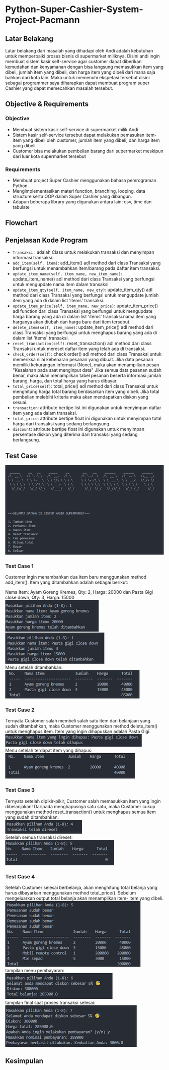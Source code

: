 # Python-Super-Cashier-System-Project-Pacmann

## Latar Belakang
Latar belakang dari masalah yang dihadapi oleh Andi adalah kebutuhan untuk memperbaiki proses bisnis di supermarket miliknya. Disini andi ingin membuat sistem kasir self-service agar customer dapat diberikan kemudahan dan kenyamanan dengan bisa langsung memasukkan item yang dibeli, jumlah item yang dibeli, dan harga item yang dibeli dari mana saja bahkan dari kota lain. Maka untuk memenuhi ekspetasi tersebut disini sebagai programmer saya diharapkan dapat membuat program super Cashier yang dapat memecahkan masalah tersebut.

## Objective & Requirements

### Objective
- Membuat sistem kasir self-service di supermarket milik Andi
- Sistem kasir self-service tersebut dapat melakukan pemasukan item-item yang dibeli oleh customer, jumlah item yang dibeli, dan harga item yang dibeli
- Customer bisa melakukan pembelian barang dari supermarket meskipun dari luar kota supermarket tersebut

### Requirements
- Membuat project Super Cashier menggunakan bahasa pemrograman Python.
- Mengimplementasikan materi function, branching, looping, data structure serta OOP dalam Super Cashier yang dibangun.
- Adapun beberapa library yang digunakan antara lain: csv, time dan tabulate

## Flowchart

## Penjelasan Kode Program
- `Transaksi` : adalah Class untuk melakukan transaksi dan menyimpan informasi transaksi.
- `add_item(self, item)`:  add_item() adl method dari class Transaksi yang berfungsi untuk menambahkan item/barang pada daftar item transaksi.
- `update_item_name(self, item_name, new_item_name)`: update_item_name() adl method dari class Transaksi yang berfungsi untuk mengupdate nama item dalam transaksi
- `update_item_qty(self, item_name, new_qty)`: update_item_qty() adl method dari class Transaksi yang berfungsi untuk mengupdate 
        jumlah item yang ada di dalam list 'items' transaksi.
- `update_item_price(self, item_name, new_price)`: update_item_price() adl function dari class Transaksi yang berfungsi untuk mengupdate 
        harga barang yang ada di dalam list 'items' transaksi.nama item yang harganya akan diubah dan harga baru dari item tersebut.
- `delete_item(self, item_name)`: update_item_price() adl method dari class Transaksi yang berfungsi untuk menghapus 
       barang yang ada di dalam list 'items' transaksi.
- `reset_transaction(self)`:  reset_transaction() adl method dari class Transaksi untuk mereset daftar item yang telah ada di transaksi.
- `check_order(self)`: check order() adl method dari class Transaksi untuk memeriksa nilai kebenaran pesanan yang dibuat.
        Jika data pesanan memiliki kekurangan informasi (None), maka akan menampilkan pesan
        "Kesalahan pada saat menginput data"
        Jika semua data pesanan sudah benar, maka akan menampilkan tabel pesanan beserta informasi jumlah barang, harga, dan total harga yang harus dibayar.
- `total_price(self)`: total_price() adl method dari class Transaksi untuk menghitung harga total barang berdasarkan item yang dibeli.
        Jika total pembelian melebihi kriteria maka akan mendapatkan diskon yang sesuai.
- `transaction`: attribute bertipe list ini digunakan untuk menyimpan daftar item yang ada dalam transaksi.
- `total_price`: attribute bertipe float ini digunakan untuk menyimpan total harga dari transaksi yang sedang berlangsung.
- `discount`: attribute bertipe float ini digunakan untuk menyimpan persentase diskon yang diterima dari transaksi yang sedang berlangsung.

## Test Case
<img src='https://github.com/Iwanplayground/Python-Cashier-System-Project-Pacmann/blob/main/img/menu.png'> <br>
### Test Case 1
Customer ingin menambahkan dua item baru menggunakan method add_item(). Item yang ditambahkan adalah sebagai berikut:

Nama Item: Ayam Goreng Kremes, Qty: 2, Harga: 20000 dan Pasta Gigi close down, Qty: 3, Harga: 15000 <br>
<img src='https://github.com/Iwanplayground/Python-Cashier-System-Project-Pacmann/blob/main/img/ayam.png'> <br>
<img src='https://github.com/Iwanplayground/Python-Cashier-System-Project-Pacmann/blob/main/img/psta gigi.png'> <br>
Menu setelah ditambahkan: <br>
<img src='https://github.com/Iwanplayground/Python-Cashier-System-Project-Pacmann/blob/main/img/menu%201st.png'> <br>

### Test Case 2
Ternyata Customer salah membeli salah satu item dari belanjaan yang sudah ditambahkan, maka Customer menggunakan method delete_item() untuk menghapus item. Item yang ingin dihapuskan adalah Pasta Gigi. <br>
<img src='https://github.com/Iwanplayground/Python-Cashier-System-Project-Pacmann/blob/main/img/item dihapus.png'> <br>
Menu setelah terdapat item yang dihapus: <br>
<img src='https://github.com/Iwanplayground/Python-Cashier-System-Project-Pacmann/blob/main/img/menu 2nd.png'> <br>

### Test Case 3
Ternyata setelah dipikir-pikir, Customer salah memasukkan item yang ingin dibelanjakan! Daripada menghapusnya satu satu, maka Customer cukup menggunakan method reset_transaction() untuk menghapus semua item yang sudah ditambahkan. <br>
<img src='https://github.com/Iwanplayground/Python-Cashier-System-Project-Pacmann/blob/main/img/reset trans.png'> <br>
Setelah semua transaksi direset: <br>
<img src='https://github.com/Iwanplayground/Python-Cashier-System-Project-Pacmann/blob/main/img/endres.png'> <br>

### Test Case 4
Setelah Customer selesai berbelanja, akan menghitung total belanja yang harus dibayarkan menggunakan method total_price(). Sebelum mengeluarkan output total belanja akan menampilkan item- item yang dibeli. <br>
<img src='https://github.com/Iwanplayground/Python-Cashier-System-Project-Pacmann/blob/main/img/last menu.png'> <br>
tampilan menu pembayaran: <br>
<img src='https://github.com/Iwanplayground/Python-Cashier-System-Project-Pacmann/blob/main/img/disk.png'> <br>
tampilan final saat proses transaksi selesai: <br>
<img src='https://github.com/Iwanplayground/Python-Cashier-System-Project-Pacmann/blob/main/img/bayar.png'> <br>


## Kesimpulan
